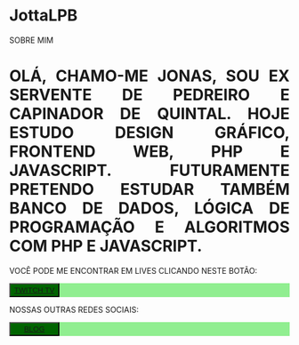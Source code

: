 # JottaLPB
SOBRE MIM

<h1 align="justify">OLÁ, CHAMO-ME JONAS, SOU EX SERVENTE DE PEDREIRO E CAPINADOR DE QUINTAL. HOJE ESTUDO DESIGN GRÁFICO, FRONTEND WEB, PHP E JAVASCRIPT. FUTURAMENTE PRETENDO ESTUDAR TAMBÉM BANCO DE DADOS, LÓGICA DE PROGRAMAÇÃO E ALGORITMOS COM PHP E JAVASCRIPT.</h1>

<p>VOCÊ PODE ME ENCONTRAR EM LIVES CLICANDO NESTE BOTÃO: </p> <pre style="background-color:lightgreen; color:darkgreen;"><button style="height:25px; width:90px; background-color:darkgreen; color:lightgreen;"><a href="https://twitch.tv/jottalpb" target="_blank">TWITCH TV</a></button></pre>

<p>NOSSAS OUTRAS REDES SOCIAIS:</p> <pre style="background-color:lightgreen; color:darkgreen;"><button style="height:25px; width:90px; background-color:darkgreen; color:lightgreen;"><a href="https://twitch.tv/jottalpb" target="_blank">BLOG</a></button></pre>
